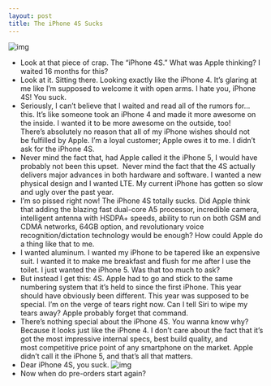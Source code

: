 ```yaml
---
layout: post
title: The iPhone 4S Sucks
---
```

![img](http://media.idownloadblog.com/wp-content/uploads/2011/10/hardware_black.jpeg)
* Look at that piece of crap. The “iPhone 4S.” What was Apple thinking? I waited 16 months for this?
* Look at it. Sitting there. Looking exactly like the iPhone 4. It’s glaring at me like I’m supposed to welcome it with open arms. I hate you, iPhone 4S! You suck.
* Seriously, I can’t believe that I waited and read all of the rumors for… this. It’s like someone took an iPhone 4 and made it more awesome on the inside. I wanted it to be more awesome on the outside, too! There’s absolutely no reason that all of my iPhone wishes should not be fulfilled by Apple. I’m a loyal customer; Apple owes it to me. I didn’t ask for the iPhone 4S.
* Never mind the fact that, had Apple called it the iPhone 5, I would have probably not been this upset.  Never mind the fact that the 4S actually delivers major advances in both hardware and software. I wanted a new physical design and I wanted LTE. My current iPhone has gotten so slow and ugly over the past year.
* I’m so pissed right now! The iPhone 4S totally sucks. Did Apple think that adding the blazing fast dual-core A5 processor, incredible camera, intelligent antenna with HSDPA+ speeds, ability to run on both GSM and CDMA networks, 64GB option, and revolutionary voice recognition/dictation technology would be enough? How could Apple do a thing like that to me.
* I wanted aluminum. I wanted my iPhone to be tapered like an expensive suit. I wanted it to make me breakfast and flush for me after I use the toilet. I just wanted the iPhone 5. Was that too much to ask?
* But instead I get this: 4S. Apple had to go and stick to the same numbering system that it’s held to since the first iPhone. This year should have obviously been different. This year was supposed to be special. I’m on the verge of tears right now. Can I tell Siri to wipe my tears away? Apple probably forget that command.
* There’s nothing special about the iPhone 4S. You wanna know why? Because it looks just like the iPhone 4. I don’t care about the fact that it’s got the most impressive internal specs, best build quality, and most competitive price point of any smartphone on the market. Apple didn’t call it the iPhone 5, and that’s all that matters.
* Dear iPhone 4S, you suck.
![img](http://media.idownloadblog.com/wp-content/uploads/2011/10/Screen-Shot-2011-10-05-at-1.32.05-PM-e1317836807725.png)
* Now when do pre-orders start again?

